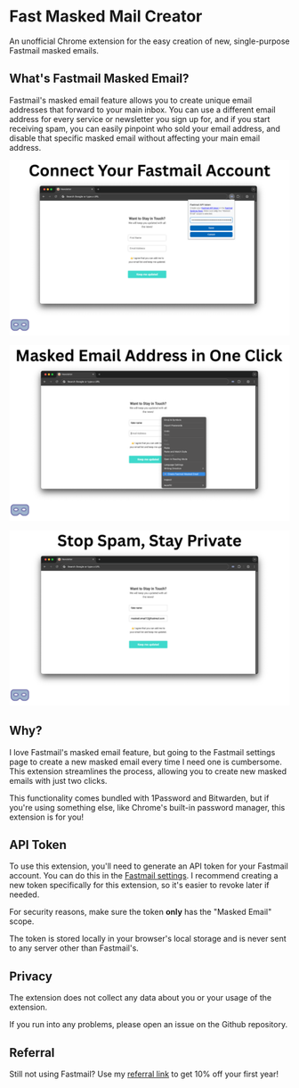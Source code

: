 # Fast Masked Mail Creator

An unofficial Chrome extension for the easy creation of new, single-purpose Fastmail masked emails.

## What's Fastmail Masked Email?
Fastmail's masked email feature allows you to create unique email addresses that forward to your main inbox. You can
use a different email address for every service or newsletter you sign up for, and if you start receiving spam, you can
easily pinpoint who sold your email address, and disable that specific masked email without affecting your main email
address.

![Screenshot 1](cws_resources/images/1.png)

![Screenshot 2](cws_resources/images/2.png)

![Screenshot 3](cws_resources/images/3.png)

## Why?
I love Fastmail's masked email feature, but going to the Fastmail settings page to create a new masked email every time
I need one is cumbersome. This extension streamlines the process, allowing you to create new masked emails with just
two clicks.

This functionality comes bundled with 1Password and Bitwarden, but if you're using something else, like Chrome's
built-in password manager, this extension is for you!

## API Token
To use this extension, you'll need to generate an API token for your Fastmail account. You can do this in the [Fastmail
settings](https://app.fastmail.com/settings/security/tokens/new). I recommend creating a new token specifically for this
extension, so it's easier to revoke later if needed.

For security reasons, make sure the token **only** has the "Masked Email" scope.

The token is stored locally in your browser's local storage and is never sent to any server other than Fastmail's.

## Privacy
The extension does not collect any data about you or your usage of the extension.

If you run into any problems, please open an issue on the Github repository.

## Referral
Still not using Fastmail? Use my [referral link](https://join.fastmail.com/0983c12c) to get 10% off your first year!
